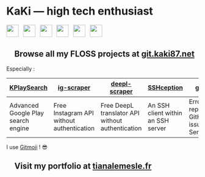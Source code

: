 # KaKi — high tech enthusiast

<a href="https://www.npmjs.com/~kaki87"><img src="https://static.npmjs.com/b0f1a8318363185cc2ea6a40ac23eeb2.png" width="32" height="32"></a>  
<a href="https://www.linkedin.com/in/tianalemesle/"><img src="https://static-exp1.licdn.com/sc/h/al2o9zrvru7aqj8e1x2rzsrca" width="32" height="32"></a>  
<a href="https://www.betaseries.com/membre/KaKi87"><img src="https://www.betaseries.com/images/site/favicon-32x32.png" width="32" height="32"></a>  
<a href="https://pixelfed.de/KaKi87"><img src="https://pixelfed.de/img/favicon.png" width="32" height="32"></a>  
<a href="https://discord.gg/YkwCHKF7MU"><img src="https://discord.com/assets/07dca80a102d4149e9736d4b162cff6f.ico" width="32" height="32"></a>  
<a href="https://old.reddit.com/user/KaKi_87"><img src="https://www.redditstatic.com/desktop2x/img/favicon/android-icon-192x192.png" width="32" height="32"></a>

## <a href="https://git.kaki87.net/KaKi87"><img src="https://git.kaki87.net/img/favicon.svg" width="16" height="16"></a> Browse all my FLOSS projects at [git.kaki87.net](https://git.kaki87.net/KaKi87)
Especially :

| [KPlaySearch](https://git.kaki87.net/KaKi87/KPlaySearch) | [ig-scraper](https://git.kaki87.net/KaKi87/ig-scraper) | [deepl-scraper](https://git.kaki87.net/KaKi87/deepl-scraper) | [SSHception](https://git.kaki87.net/KaKi87/sshception) | [glitchgit](https://git.kaki87.net/KaKi87/glitchgit)
| - | - | - | - | - |
| Advanced Google Play search engine | Free Instagram API without authentication | Free DeepL translator API without authentication | An SSH client within an SSH server | Error reporting to GitHub/Gitea issues from Sentry SDK

I use [Gitmoji](https://gitmoji.kaki87.net) ! :sunglasses:

## <a href="https://tianalemesle.fr"><img src="https://tianalemesle.fr/assets/img/thornhill.png" width="16" height="16"></a> Visit my portfolio at [tianalemesle.fr](https://tianalemesle.fr)
